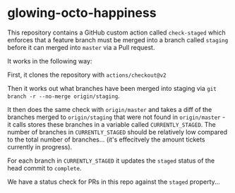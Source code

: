 # glowing-octo-happiness

This repository contains a GitHub custom action called `check-staged` which enforces that a feature branch must be merged into a branch called `staging` 
before it can merged into `master` via a Pull request. 

It works in the following way:

First, it clones the repository with `actions/checkout@v2`

Then it works out what branches have been merged into staging via `git branch -r --no-merge origin/staging`.

It then does the same check with `origin/master` and takes a diff of the branches merged to `origin/staging` that were not found in `origin/master` - 
it calls stores these branches in a variable called `CURRENTLY_STAGED`. The number of branches in `CURRENTLY_STAGED` should be relatively low compared to the 
total number of branches... (it's effecitvely the amount tickets currently in progress).

For each branch in `CURRENTLY_STAGED` it updates the `staged` status of the head commit to `complete`.

We have a status check for PRs in this repo against the `staged` property...
